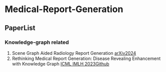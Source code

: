 # Medical-Report-Generation

## PaperList

### Knowledge-graph related
1. Scene Graph Aided Radiology Report Generation [arXiv2024](https://arxiv.org/abs/2403.05687)
2. Rethinking Medical Report Generation: Disease Revealing Enhancement with Knowledge Graph [ICML IMLH 2023](https://arxiv.org/abs/2307.12526)[Github](https://github.com/Wangyixinxin/MRG-KG)
